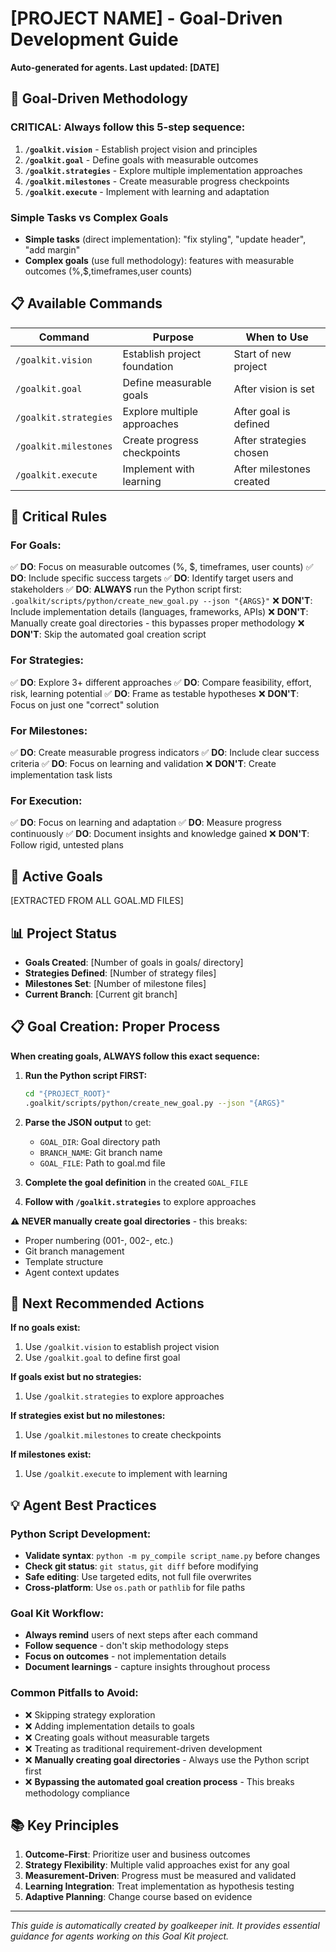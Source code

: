 # [PROJECT NAME] - Goal-Driven Development Guide

**Auto-generated for agents. Last updated: [DATE]**

## 🎯 Goal-Driven Methodology

### **CRITICAL: Always follow this 5-step sequence:**
1. **`/goalkit.vision`** - Establish project vision and principles
2. **`/goalkit.goal`** - Define goals with measurable outcomes
3. **`/goalkit.strategies`** - Explore multiple implementation approaches
4. **`/goalkit.milestones`** - Create measurable progress checkpoints
5. **`/goalkit.execute`** - Implement with learning and adaptation

### **Simple Tasks vs Complex Goals**
- **Simple tasks** (direct implementation): "fix styling", "update header", "add margin"
- **Complex goals** (use full methodology): features with measurable outcomes (%,$,timeframes,user counts)

## 📋 Available Commands

| Command | Purpose | When to Use |
|---------|---------|-------------|
| `/goalkit.vision` | Establish project foundation | Start of new project |
| `/goalkit.goal` | Define measurable goals | After vision is set |
| `/goalkit.strategies` | Explore multiple approaches | After goal is defined |
| `/goalkit.milestones` | Create progress checkpoints | After strategies chosen |
| `/goalkit.execute` | Implement with learning | After milestones created |

## 🚨 Critical Rules

### **For Goals:**
✅ **DO**: Focus on measurable outcomes (%, $, timeframes, user counts)
✅ **DO**: Include specific success targets
✅ **DO**: Identify target users and stakeholders
✅ **DO**: **ALWAYS** run the Python script first: `.goalkit/scripts/python/create_new_goal.py --json "{ARGS}"`
❌ **DON'T**: Include implementation details (languages, frameworks, APIs)
❌ **DON'T**: Manually create goal directories - this bypasses proper methodology
❌ **DON'T**: Skip the automated goal creation script

### **For Strategies:**
✅ **DO**: Explore 3+ different approaches
✅ **DO**: Compare feasibility, effort, risk, learning potential
✅ **DO**: Frame as testable hypotheses
❌ **DON'T**: Focus on just one "correct" solution

### **For Milestones:**
✅ **DO**: Create measurable progress indicators
✅ **DO**: Include clear success criteria
✅ **DO**: Focus on learning and validation
❌ **DON'T**: Create implementation task lists

### **For Execution:**
✅ **DO**: Focus on learning and adaptation
✅ **DO**: Measure progress continuously
✅ **DO**: Document insights and knowledge gained
❌ **DON'T**: Follow rigid, untested plans

## 🎯 Active Goals
[EXTRACTED FROM ALL GOAL.MD FILES]

## 📊 Project Status
- **Goals Created**: [Number of goals in goals/ directory]
- **Strategies Defined**: [Number of strategy files]
- **Milestones Set**: [Number of milestone files]
- **Current Branch**: [Current git branch]

## 📋 Goal Creation: Proper Process

**When creating goals, ALWAYS follow this exact sequence:**

1. **Run the Python script FIRST:**
   ```bash
   cd "{PROJECT_ROOT}"
   .goalkit/scripts/python/create_new_goal.py --json "{ARGS}"
   ```

2. **Parse the JSON output** to get:
   - `GOAL_DIR`: Goal directory path
   - `BRANCH_NAME`: Git branch name
   - `GOAL_FILE`: Path to goal.md file

3. **Complete the goal definition** in the created `GOAL_FILE`

4. **Follow with `/goalkit.strategies`** to explore approaches

**⚠️ NEVER manually create goal directories** - this breaks:
- Proper numbering (001-, 002-, etc.)
- Git branch management
- Template structure
- Agent context updates

## 🔧 Next Recommended Actions

**If no goals exist:**
1. Use `/goalkit.vision` to establish project vision
2. Use `/goalkit.goal` to define first goal

**If goals exist but no strategies:**
1. Use `/goalkit.strategies` to explore approaches

**If strategies exist but no milestones:**
1. Use `/goalkit.milestones` to create checkpoints

**If milestones exist:**
1. Use `/goalkit.execute` to implement with learning

## 💡 Agent Best Practices

### **Python Script Development:**
- **Validate syntax**: `python -m py_compile script_name.py` before changes
- **Check git status**: `git status`, `git diff` before modifying
- **Safe editing**: Use targeted edits, not full file overwrites
- **Cross-platform**: Use `os.path` or `pathlib` for file paths

### **Goal Kit Workflow:**
- **Always remind** users of next steps after each command
- **Follow sequence** - don't skip methodology steps
- **Focus on outcomes** - not implementation details
- **Document learnings** - capture insights throughout process

### **Common Pitfalls to Avoid:**
- ❌ Skipping strategy exploration
- ❌ Adding implementation details to goals
- ❌ Creating goals without measurable targets
- ❌ Treating as traditional requirement-driven development
- ❌ **Manually creating goal directories** - Always use the Python script first
- ❌ **Bypassing the automated goal creation process** - This breaks methodology compliance

## 📚 Key Principles

1. **Outcome-First**: Prioritize user and business outcomes
2. **Strategy Flexibility**: Multiple valid approaches exist for any goal
3. **Measurement-Driven**: Progress must be measured and validated
4. **Learning Integration**: Treat implementation as hypothesis testing
5. **Adaptive Planning**: Change course based on evidence

---

*This guide is automatically created by goalkeeper init. It provides essential guidance for agents working on this Goal Kit project.*